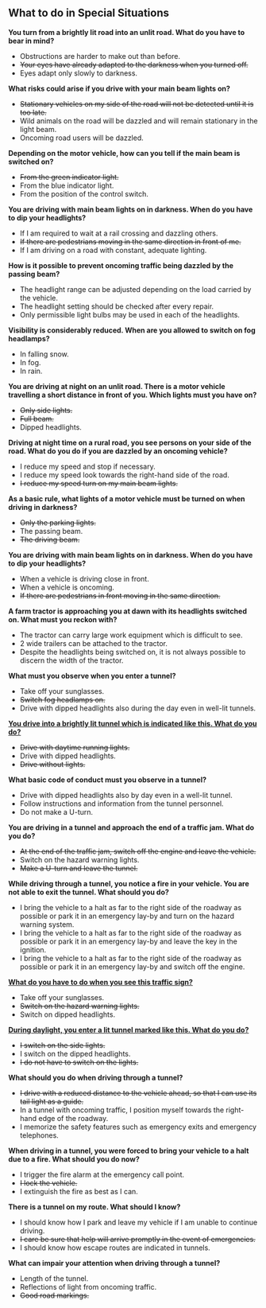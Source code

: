 ## What to do in Special Situations

**You turn from a brightly lit road into an unlit road. What do you have to bear in mind?**
- Obstructions are harder to make out than before.
-  ~~Your eyes have already adapted to the darkness when you turned off.~~
- Eyes adapt only slowly to darkness.

**What risks could arise if you drive with your main beam lights on?**
- ~~Stationary vehicles on my side of the road will not be detected until it is too late.~~
- Wild animals on the road will be dazzled and will remain stationary in the light beam.
- Oncoming road users will be dazzled.

**Depending on the motor vehicle, how can you tell if the main beam is switched on?**
- ~~From the green indicator light.~~
- From the blue indicator light.
- From the position of the control switch.

**You are driving with main beam lights on in darkness. When do you have to dip your headlights?**
- If I am required to wait at a rail crossing and dazzling others.
- ~~If there are pedestrians moving in the same direction in front of me.~~
- If I am driving on a road with constant, adequate lighting.

**How is it possible to prevent oncoming traffic being dazzled by the passing beam?**
- The headlight range can be adjusted depending on the load carried by the vehicle.
- The headlight setting should be checked after every repair.
- Only permissible light bulbs may be used in each of the headlights.

**Visibility is considerably reduced. When are you allowed to switch on fog headlamps?**
- In falling snow.
- In fog.
- In rain.

**You are driving at night on an unlit road. There is a motor vehicle travelling a short distance in front of you. Which lights must you have on?**
- ~~Only side lights.~~
- ~~Full beam.~~
- Dipped headlights.

**Driving at night time on a rural road, you see persons on your side of the road. What do you do if you are dazzled by an oncoming vehicle?**
- I reduce my speed and stop if necessary.
- I reduce my speed look towards the right-hand side of the road.
- ~~I reduce my speed turn on my main beam lights.~~

**As a basic rule, what lights of a motor vehicle must be turned on when driving in darkness?**
- ~~Only the parking lights.~~
- The passing beam.
- ~~The driving beam.~~

**You are driving with main beam lights on in darkness. When do you have to dip your headlights?**
- When a vehicle is driving close in front.
- When a vehicle is oncoming.
- ~~If there are pedestrians in front moving in the same direction.~~

**A farm tractor is approaching you at dawn with its headlights switched on. What must you reckon with?**
- The tractor can carry large work equipment which is difficult to see.
- 2 wide trailers can be attached to the tractor.
- Despite the headlights being switched on, it is not always possible to discern the width of the tractor.

**What must you observe when you enter a tunnel?**
- Take off your sunglasses.
- ~~Switch fog headlamps on.~~
- Drive with dipped headlights also during the day even in well-lit tunnels.

**[You drive into a brightly lit tunnel which is indicated like this. What do you do?](https://routetogermany.github.io/img/signs/4.%20Richtzeichen%20nach%20Anlage%203/Zeichen_327_-_Tunnel,_StVO_2017.svg)**
- ~~Drive with daytime running lights.~~
- Drive with dipped headlights.
- ~~Drive without lights.~~

**What basic code of conduct must you observe in a tunnel?**
- Drive with dipped headlights also by day even in a well-lit tunnel.
- Follow instructions and information from the tunnel personnel.
- Do not make a U-turn.

**You are driving in a tunnel and approach the end of a traffic jam. What do you do?**
- ~~At the end of the traffic jam, switch off the engine and leave the vehicle.~~
- Switch on the hazard warning lights.
- ~~Make a U-turn and leave the tunnel.~~

**While driving through a tunnel, you notice a fire in your vehicle. You are not able to exit the tunnel. What should you do?**
- I bring the vehicle to a halt as far to the right side of the roadway as possible or park it in an emergency lay-by and turn on the hazard warning system.
- I bring the vehicle to a halt as far to the right side of the roadway as possible or park it in an emergency lay-by and leave the key in the ignition.
- I bring the vehicle to a halt as far to the right side of the roadway as possible or park it in an emergency lay-by and switch off the engine.

**[What do you have to do when you see this traffic sign?](https://routetogermany.github.io/img/signs/4.%20Richtzeichen%20nach%20Anlage%203/Zeichen_327_-_Tunnel,_StVO_2017.svg)**
- Take off your sunglasses.
- ~~Switch on the hazard warning lights.~~
- Switch on dipped headlights.

**[During daylight, you enter a lit tunnel marked like this. What do you do?](https://routetogermany.github.io/img/signs/4.%20Richtzeichen%20nach%20Anlage%203/Zeichen_327_-_Tunnel,_StVO_2017.svg)**
- ~~I switch on the side lights.~~
- I switch on the dipped headlights.
- ~~I do not have to switch on the lights.~~

**What should you do when driving through a tunnel?**
- ~~I drive with a reduced distance to the vehicle ahead, so that I can use its tail light as a guide.~~
- In a tunnel with oncoming traffic, I position myself towards the right-hand edge of the roadway.
- I memorize the safety features such as emergency exits and emergency telephones.

**When driving in a tunnel, you were forced to bring your vehicle to a halt due to a fire. What should you do now?**
- I trigger the fire alarm at the emergency call point.
- ~~I lock the vehicle.~~
- I extinguish the fire as best as I can.

**There is a tunnel on my route. What should I know?**
- I should know how I park and leave my vehicle if I am unable to continue driving.
- ~~I care be sure that help will arrive promptly in the event of emergencies.~~
- I should know how escape routes are indicated in tunnels.

**What can impair your attention when driving through a tunnel?**
- Length of the tunnel.
- Reflections of light from oncoming traffic.
- ~~Good road markings.~~



